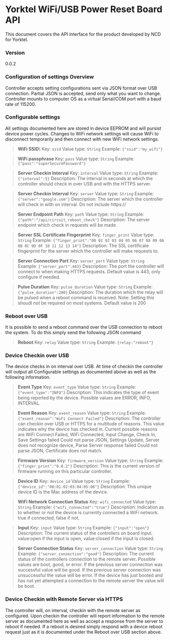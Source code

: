 # Yorktel WiFi/USB Power Reset Board API

This document covers the API interface for the product developed by NCD for Yorktel.

### Version
0.0.2


### Configuration of settings Overview
Controller accepts setting configurations sent via JSON format over USB connection.  Partial JSON is accepted, send only what you want to change.  Controller mounts to computer OS as a virtual Serial/COM port with a baud rate of 115200.
### Configurable settings
All settings documented here are stored in device EEPROM and will pursist device power cycles.  Changes to WiFi network settings will cause WiFi to disconnect temporarily and then connect with new WiFi network settings.

> **WiFi SSID**\ 
>Key: ```ssid```
>Value type: ```String```
>Example: ```{"ssid":"my_wifi"}```

> **WiFi passphrase**
>Key: ```pass```
>Value type: ```String```
>Example: ```{"pass":"superSecurePassword"}```

> **Server Checkin Interval** 
>Key: ```interval```
>Value type: ```String```
>Example: ```{"interval":5}```
>Description: The interval in seconds at which the controller should check in over USB and with the HTTPS server.

> **Server Checkin Interval** 
>Key: ```server```
>Value type: ```String```
>Example: ```{"server":"google.com"}```
>Description: The server which the controller will check in with on interval.  Do not include https://

> **Server Endpoint Path** 
>Key: ```path```
>Value type: ```String```
>Example: ```{"path":"/api/circuit_reboot_check"}```
>Description: The server endpoint which check in requests will be made.

> **Server SSL Certificate Fingerprint** 
>Key: ```finger_print```
>Value type: ```String```
>Example: ```{"finger_print":"00 01 02 03 04 05 06 07 08 09 0A 0B 0C 0D 0F 10 11 12 13 14"}```
>Description: The SSL certificate fingerprint for the server which the controller will make requests to.

> **Server Connection Port** 
>Key: ```server_port```
>Value type: ```String```
>Example: ```{"server_port":443}```
>Description: The port the controller will connect to when making HTTPS requests.  Default value is 443, only configure if needed.

> **Pulse Duration** 
>Key: ```pulse_duration```
>Value type: ```String```
>Example: ```{"pulse_duration":200}```
>Description: The duration which the relay will be pulsed when a reboot command is received.  Note: Setting this shoudl not be required on most systems.  Default value is 200

### Reboot over USB
It is possible to send a reboot command over the USB connection to reboot the system.  To do this simply send the following JSON command
> **Reboot**
>Key: ```relay```
>Value type: ```String```
>Example: ```{relay:"reboot"}```

### Device Checkin over USB
The device checks in on interval over USB.  At time of checkin the controller will output all Configurable settings as documented above as well as the following information.

> **Event Type** 
>Key: ```event_type```
>Value type: ```String```
>Example: ```{"event_type":"INFO"}```
>Description: This indicates the type of event being reported by the device.  Possible values are ERROR, INFO, INTERVAL.

> **Event Reason** 
>Key: ```event_reason```
>Value type: ```String```
>Example: ```{"event_reason":"WiFi Connect Failed"}```
>Description: The controller can checkin over USB or HTTPS for a multitude of reasons.  This value indicates why the device has checked in.  Current possible reasons are WiFi Connect Failed, WiFi Connected, Input Change, Check In, Save Settings failed Could not parse JSON, Settings Update, Server does not recognize device, Parse Server response failed Could not parse JSON, Certificate does not match.

> **Firmware Version** 
>Key: ```firmware_version```
>Value type: ```String```
>Example: ```{"finger_print":"0.0.2"}```
>Description: This is the current version of firmware running on this particular controller.

> **Device ID** 
>Key: ```device_id```
>Value type: ```String```
>Example: ```{"device_id":"00:01:02:03:04:05:06"}```
>Description: This unique device ID is the Mac address of the device.

> **WiFi Network Connection Status** 
>Key: ```wifi_connected```
>Value type: ```String```
>Example: ```{"wifi_connected":"true"}```
>Description: Indication as to whether or not the device is currently connected a WiFi network.  true if connected, false if not.

> **Input** 
>Key: ```input```
>Value type: ```String```
>Example: ```{"input":"open"}```
>Description: The current status of the controllers on board input.  value:open if the input is open, value:closed if the input is closed.

> **Server Connection Status** 
>Key: ```server_connection```
>Value type: ```String```
>Example: ```{"server_connection":"good"}```
>Description: The current status of the controllers connection to the remote server.  Possible values are boot, good, or error.  If the previous server connection was successful value will be good.  If the previous server connection was unsuccessful the value will be error.  If the device has just booted and has not yet attempted a connection to the remote server the value will be boot.

### Device Checkin with Remote Server via HTTPS
The controller will, on interval, checkin with the remote server as configured.  Upon checkin the controller will report information to the remote server as documented here as well as accept a response from the server to reboot if needed.  If a reboot is desired simply respond with a device reboot request just as it is documented under the Reboot over USB section above. 

   [dill]: <https://github.com/joemccann/dillinger>
   [git-repo-url]: <https://github.com/joemccann/dillinger.git>
   [john gruber]: <http://daringfireball.net>
   [df1]: <http://daringfireball.net/projects/markdown/>
   [markdown-it]: <https://github.com/markdown-it/markdown-it>
   [Ace Editor]: <http://ace.ajax.org>
   [node.js]: <http://nodejs.org>
   [Twitter Bootstrap]: <http://twitter.github.com/bootstrap/>
   [jQuery]: <http://jquery.com>
   [@tjholowaychuk]: <http://twitter.com/tjholowaychuk>
   [express]: <http://expressjs.com>
   [AngularJS]: <http://angularjs.org>
   [Gulp]: <http://gulpjs.com>

   [PlDb]: <https://github.com/joemccann/dillinger/tree/master/plugins/dropbox/README.md>
   [PlGh]: <https://github.com/joemccann/dillinger/tree/master/plugins/github/README.md>
   [PlGd]: <https://github.com/joemccann/dillinger/tree/master/plugins/googledrive/README.md>
   [PlOd]: <https://github.com/joemccann/dillinger/tree/master/plugins/onedrive/README.md>
   [PlMe]: <https://github.com/joemccann/dillinger/tree/master/plugins/medium/README.md>
   [PlGa]: <https://github.com/RahulHP/dillinger/blob/master/plugins/googleanalytics/README.md>

